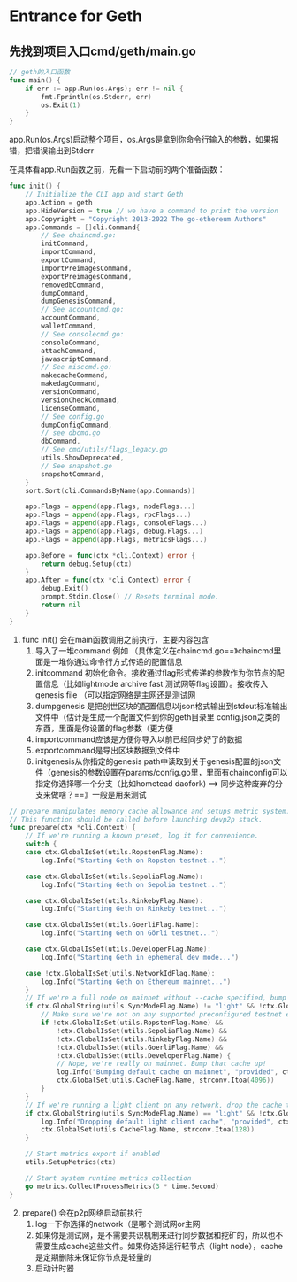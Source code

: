 # Entrance for Geth

## 先找到项目入口cmd/geth/main.go
``` go
// geth的入口函数
func main() {
	if err := app.Run(os.Args); err != nil {
		fmt.Fprintln(os.Stderr, err)
		os.Exit(1)
	}
}
```
app.Run(os.Args)启动整个项目，os.Args是拿到你命令行输入的参数，如果报错，把错误输出到Stderr

在具体看app.Run函数之前，先看一下启动前的两个准备函数：
```go
func init() {
	// Initialize the CLI app and start Geth
	app.Action = geth
	app.HideVersion = true // we have a command to print the version
	app.Copyright = "Copyright 2013-2022 The go-ethereum Authors"
	app.Commands = []cli.Command{
		// See chaincmd.go:
		initCommand,
		importCommand,
		exportCommand,
		importPreimagesCommand,
		exportPreimagesCommand,
		removedbCommand,
		dumpCommand,
		dumpGenesisCommand,
		// See accountcmd.go:
		accountCommand,
		walletCommand,
		// See consolecmd.go:
		consoleCommand,
		attachCommand,
		javascriptCommand,
		// See misccmd.go:
		makecacheCommand,
		makedagCommand,
		versionCommand,
		versionCheckCommand,
		licenseCommand,
		// See config.go
		dumpConfigCommand,
		// see dbcmd.go
		dbCommand,
		// See cmd/utils/flags_legacy.go
		utils.ShowDeprecated,
		// See snapshot.go
		snapshotCommand,
	}
	sort.Sort(cli.CommandsByName(app.Commands))

	app.Flags = append(app.Flags, nodeFlags...)
	app.Flags = append(app.Flags, rpcFlags...)
	app.Flags = append(app.Flags, consoleFlags...)
	app.Flags = append(app.Flags, debug.Flags...)
	app.Flags = append(app.Flags, metricsFlags...)

	app.Before = func(ctx *cli.Context) error {
		return debug.Setup(ctx)
	}
	app.After = func(ctx *cli.Context) error {
		debug.Exit()
		prompt.Stdin.Close() // Resets terminal mode.
		return nil
	}
}
```

1. func init() 会在main函数调用之前执行，主要内容包含
   1. 导入了一堆command 例如 （具体定义在chaincmd.go==》chaincmd里面是一堆你通过命令行方式传递的配置信息
   2. initcommand 初始化命令。接收通过flag形式传递的参数作为你节点的配置信息（比如lightmode archive fast 测试网等flag设置）。接收传入genesis file （可以指定网络是主网还是测试网
   3. dumpgenesis 是把创世区块的配置信息以json格式输出到stdout标准输出文件中（估计是生成一个配置文件到你的geth目录里 config.json之类的东西，里面是你设置的flag参数（更方便
   4. importcommand应该是方便你导入以前已经同步好了的数据
   5. exportcommand是导出区块数据到文件中
   6. initgenesis从你指定的genesis path中读取到关于genesis配置的json文件（genesis的参数设置在params/config.go里，里面有chainconfig可以指定你选择哪一个分支（比如hometead daofork) ==> 同步这种废弃的分支来做啥？==》一般是用来测试
   
```go
// prepare manipulates memory cache allowance and setups metric system.
// This function should be called before launching devp2p stack.
func prepare(ctx *cli.Context) {
	// If we're running a known preset, log it for convenience.
	switch {
	case ctx.GlobalIsSet(utils.RopstenFlag.Name):
		log.Info("Starting Geth on Ropsten testnet...")

	case ctx.GlobalIsSet(utils.SepoliaFlag.Name):
		log.Info("Starting Geth on Sepolia testnet...")

	case ctx.GlobalIsSet(utils.RinkebyFlag.Name):
		log.Info("Starting Geth on Rinkeby testnet...")

	case ctx.GlobalIsSet(utils.GoerliFlag.Name):
		log.Info("Starting Geth on Görli testnet...")

	case ctx.GlobalIsSet(utils.DeveloperFlag.Name):
		log.Info("Starting Geth in ephemeral dev mode...")

	case !ctx.GlobalIsSet(utils.NetworkIdFlag.Name):
		log.Info("Starting Geth on Ethereum mainnet...")
	}
	// If we're a full node on mainnet without --cache specified, bump default cache allowance
	if ctx.GlobalString(utils.SyncModeFlag.Name) != "light" && !ctx.GlobalIsSet(utils.CacheFlag.Name) && !ctx.GlobalIsSet(utils.NetworkIdFlag.Name) {
		// Make sure we're not on any supported preconfigured testnet either
		if !ctx.GlobalIsSet(utils.RopstenFlag.Name) &&
			!ctx.GlobalIsSet(utils.SepoliaFlag.Name) &&
			!ctx.GlobalIsSet(utils.RinkebyFlag.Name) &&
			!ctx.GlobalIsSet(utils.GoerliFlag.Name) &&
			!ctx.GlobalIsSet(utils.DeveloperFlag.Name) {
			// Nope, we're really on mainnet. Bump that cache up!
			log.Info("Bumping default cache on mainnet", "provided", ctx.GlobalInt(utils.CacheFlag.Name), "updated", 4096)
			ctx.GlobalSet(utils.CacheFlag.Name, strconv.Itoa(4096))
		}
	}
	// If we're running a light client on any network, drop the cache to some meaningfully low amount
	if ctx.GlobalString(utils.SyncModeFlag.Name) == "light" && !ctx.GlobalIsSet(utils.CacheFlag.Name) {
		log.Info("Dropping default light client cache", "provided", ctx.GlobalInt(utils.CacheFlag.Name), "updated", 128)
		ctx.GlobalSet(utils.CacheFlag.Name, strconv.Itoa(128))
	}

	// Start metrics export if enabled
	utils.SetupMetrics(ctx)

	// Start system runtime metrics collection
	go metrics.CollectProcessMetrics(3 * time.Second)
}
```

2. prepare() 会在p2p网络启动前执行
   1. log一下你选择的network（是哪个测试网or主网
   2. 如果你是测试网，是不需要共识机制来进行同步数据和挖矿的，所以也不需要生成cache这些文件。如果你选择运行轻节点（light node），cache是定期删除来保证你节点是轻量的
   3. 启动计时器

